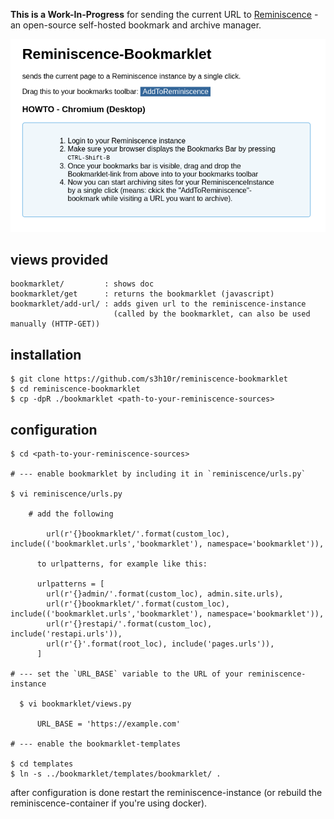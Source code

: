 **This is a Work-In-Progress** for sending the current URL to
[Reminiscence](https://github.com/kanishka-linux/reminiscence) - an open-source self-hosted bookmark and archive manager.

![screenshot-usage](./doc/usage.png "usage")

## views provided

```
bookmarklet/         : shows doc
bookmarklet/get      : returns the bookmarklet (javascript)
bookmarklet/add-url/ : adds given url to the reminiscence-instance
                       (called by the bookmarklet, can also be used manually (HTTP-GET))
```

## installation

``` 
$ git clone https://github.com/s3h10r/reminiscence-bookmarklet
$ cd reminiscence-bookmarklet 
$ cp -dpR ./bookmarklet <path-to-your-reminiscence-sources>
```

## configuration

```
$ cd <path-to-your-reminiscence-sources>

# --- enable bookmarklet by including it in `reminiscence/urls.py` 

$ vi reminiscence/urls.py

    # add the following

        url(r'{}bookmarklet/'.format(custom_loc), include(('bookmarklet.urls','bookmarklet'), namespace='bookmarklet')),

      to urlpatterns, for example like this:

      urlpatterns = [
        url(r'{}admin/'.format(custom_loc), admin.site.urls),
        url(r'{}bookmarklet/'.format(custom_loc), include(('bookmarklet.urls','bookmarklet'), namespace='bookmarklet')),
        url(r'{}restapi/'.format(custom_loc), include('restapi.urls')),
        url(r'{}'.format(root_loc), include('pages.urls')),
      ]

# --- set the `URL_BASE` variable to the URL of your reminiscence-instance

  $ vi bookmarklet/views.py 

      URL_BASE = 'https://example.com'

# --- enable the bookmarklet-templates 

$ cd templates
$ ln -s ../bookmarklet/templates/bookmarklet/ .
```  

after configuration is done restart the reminiscence-instance 
(or rebuild the reminiscence-container if you're using docker).
